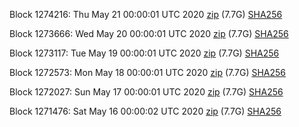 Block 1274216: Thu May 21 00:00:01 UTC 2020 [zip](https://dash-bootstrap.ams3.digitaloceanspaces.com/mainnet/2020-05-21/bootstrap.dat.zip) (7.7G) [SHA256](https://dash-bootstrap.ams3.digitaloceanspaces.com/mainnet/2020-05-21/sha256.txt)

Block 1273666: Wed May 20 00:00:01 UTC 2020 [zip](https://dash-bootstrap.ams3.digitaloceanspaces.com/mainnet/2020-05-20/bootstrap.dat.zip) (7.7G) [SHA256](https://dash-bootstrap.ams3.digitaloceanspaces.com/mainnet/2020-05-20/sha256.txt)

Block 1273117: Tue May 19 00:00:01 UTC 2020 [zip](https://dash-bootstrap.ams3.digitaloceanspaces.com/mainnet/2020-05-19/bootstrap.dat.zip) (7.7G) [SHA256](https://dash-bootstrap.ams3.digitaloceanspaces.com/mainnet/2020-05-19/sha256.txt)

Block 1272573: Mon May 18 00:00:01 UTC 2020 [zip](https://dash-bootstrap.ams3.digitaloceanspaces.com/mainnet/2020-05-18/bootstrap.dat.zip) (7.7G) [SHA256](https://dash-bootstrap.ams3.digitaloceanspaces.com/mainnet/2020-05-18/sha256.txt)

Block 1272027: Sun May 17 00:00:01 UTC 2020 [zip](https://dash-bootstrap.ams3.digitaloceanspaces.com/mainnet/2020-05-17/bootstrap.dat.zip) (7.7G) [SHA256](https://dash-bootstrap.ams3.digitaloceanspaces.com/mainnet/2020-05-17/sha256.txt)

Block 1271476: Sat May 16 00:00:02 UTC 2020 [zip](https://dash-bootstrap.ams3.digitaloceanspaces.com/mainnet/2020-05-16/bootstrap.dat.zip) (7.7G) [SHA256](https://dash-bootstrap.ams3.digitaloceanspaces.com/mainnet/2020-05-16/sha256.txt)
